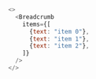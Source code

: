 ```js
<>
  <Breadcrumb
    items={[
      {text: "item 0"},
      {text: "item 1"},
      {text: "item 2"},
    ]}
  />
</>
```
<style>
  .breadcrumb a {
    margin-right: 0;
  }
</style>